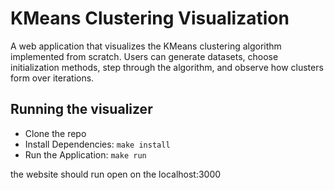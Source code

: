 # **KMeans Clustering Visualization**

A web application that visualizes the KMeans clustering algorithm implemented from scratch. Users can generate datasets, choose initialization methods, step through the algorithm, and observe how clusters form over iterations.


## **Running the visualizer**
- Clone the repo
- Install Dependencies: `make install`
- Run the Application: `make run`

the website should run open on the localhost:3000
